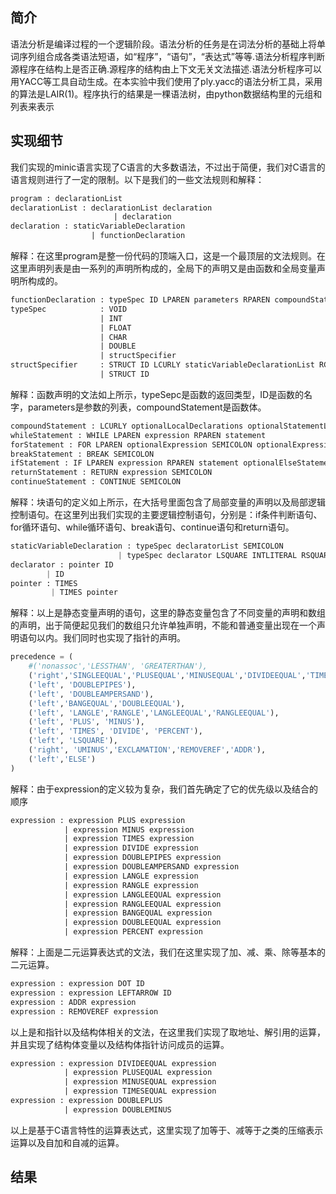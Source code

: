 ## 简介

语法分析是编译过程的一个逻辑阶段。语法分析的任务是在词法分析的基础上将单词序列组合成各类语法短语，如“程序”，“语句”，“表达式”等等.语法分析程序判断源程序在结构上是否正确.源程序的结构由上下文无关文法描述.语法分析程序可以用YACC等工具自动生成。在本实验中我们使用了ply.yacc的语法分析工具，采用的算法是LAIR(1)。程序执行的结果是一棵语法树，由python数据结构里的元组和列表来表示

## 实现细节

我们实现的minic语言实现了C语言的大多数语法，不过出于简便，我们对C语言的语言规则进行了一定的限制。以下是我们的一些文法规则和解释：

```yacc
program : declarationList
declarationList : declarationList declaration
                       | declaration
declaration : staticVariableDeclaration
                  | functionDeclaration
```

解释：在这里program是整一份代码的顶端入口，这是一个最顶层的文法规则。在这里声明列表是由一系列的声明所构成的，全局下的声明又是由函数和全局变量声明所构成的。

```yacc
functionDeclaration : typeSpec ID LPAREN parameters RPAREN compoundStatement
typeSpec            : VOID
                    | INT
                    | FLOAT
                    | CHAR
                    | DOUBLE
                    | structSpecifier
structSpecifier     : STRUCT ID LCURLY staticVariableDeclarationList RCURLY
                    | STRUCT ID
```

解释：函数声明的文法如上所示，typeSepc是函数的返回类型，ID是函数的名字，parameters是参数的列表，compoundStatement是函数体。

```yacc
compoundStatement : LCURLY optionalLocalDeclarations optionalStatementList RCURLY'
whileStatement : WHILE LPAREN expression RPAREN statement
forStatement : FOR LPAREN optionalExpression SEMICOLON optionalExpression SEMICOLON optionalExpression RPAREN statement
breakStatement : BREAK SEMICOLON
ifStatement : IF LPAREN expression RPAREN statement optionalElseStatement
returnStatement : RETURN expression SEMICOLON
continueStatement : CONTINUE SEMICOLON
```

解释：块语句的定义如上所示，在大括号里面包含了局部变量的声明以及局部逻辑控制语句。在这里列出我们实现的主要逻辑控制语句，分别是：if条件判断语句、for循环语句、while循环语句、break语句、continue语句和return语句。

```python
staticVariableDeclaration : typeSpec declaratorList SEMICOLON
                        | typeSpec declarator LSQUARE INTLITERAL RSQUARE SEMICOLON
declarator : pointer ID
        | ID
pointer : TIMES
         | TIMES pointer
```

解释：以上是静态变量声明的语句，这里的静态变量包含了不同变量的声明和数组的声明，出于简便起见我们的数组只允许单独声明，不能和普通变量出现在一个声明语句以内。我们同时也实现了指针的声明。

```python
precedence = (
    #('nonassoc','LESSTHAN', 'GREATERTHAN'),
    ('right','SINGLEEQUAL','PLUSEQUAL','MINUSEQUAL','DIVIDEEQUAL','TIMESEQUAL'),
    ('left', 'DOUBLEPIPES'),
    ('left', 'DOUBLEAMPERSAND'),
    ('left','BANGEQUAL','DOUBLEEQUAL'),
    ('left', 'LANGLE','RANGLE','LANGLEEQUAL','RANGLEEQUAL'),
    ('left', 'PLUS', 'MINUS'),
    ('left', 'TIMES', 'DIVIDE', 'PERCENT'),
    ('left', 'LSQUARE'),
    ('right', 'UMINUS','EXCLAMATION','REMOVEREF','ADDR'),
    ('left','ELSE')
)
```

解释：由于expression的定义较为复杂，我们首先确定了它的优先级以及结合的顺序

```yacc
expression : expression PLUS expression
            | expression MINUS expression
            | expression TIMES expression
            | expression DIVIDE expression
            | expression DOUBLEPIPES expression
            | expression DOUBLEAMPERSAND expression
            | expression LANGLE expression
            | expression RANGLE expression
            | expression LANGLEEQUAL expression
            | expression RANGLEEQUAL expression
            | expression BANGEQUAL expression
            | expression DOUBLEEQUAL expression
            | expression PERCENT expression
```

解释：上面是二元运算表达式的文法，我们在这里实现了加、减、乘、除等基本的二元运算。

```yacc
expression : expression DOT ID
expression : expression LEFTARROW ID
expression : ADDR expression
expression : REMOVEREF expression
```

以上是和指针以及结构体相关的文法，在这里我们实现了取地址、解引用的运算，并且实现了结构体变量以及结构体指针访问成员的运算。

```yacc
expression : expression DIVIDEEQUAL expression
            | expression PLUSEQUAL expression
            | expression MINUSEQUAL expression
            | expression TIMESEQUAL expression
expression : expression DOUBLEPLUS
            | expression DOUBLEMINUS
```

以上是基于C语言特性的运算表达式，这里实现了加等于、减等于之类的压缩表示运算以及自加和自减的运算。

## 结果

